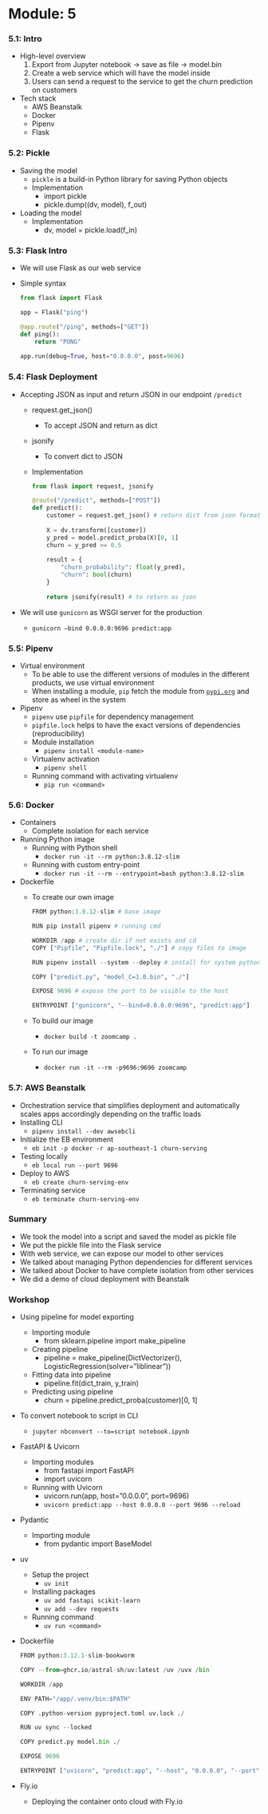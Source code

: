 # Module: 5

### 5.1: Intro

- High-level overview
    1. Export from Jupyter notebook → save as file → model.bin
    2. Create a web service which will have the model inside
    3. Users can send a request to the service to get the churn prediction on customers
- Tech stack
    - AWS Beanstalk
    - Docker
    - Pipenv
    - Flask

### 5.2: Pickle

- Saving the model
    - `pickle` is a build-in Python library for saving Python objects
    - Implementation
        - import pickle
        - pickle.dump((dv, model), f_out)
- Loading the model
    - Implementation
        - dv, model = pickle.load(f_in)

### 5.3: Flask Intro

- We will use Flask as our web service
- Simple syntax
    
    ```python
    from flask import Flask
    
    app = Flask("ping")
    
    @app.route("/ping", methods=["GET"])
    def ping():
    	return "PONG"
    	
    app.run(debug=True, host="0.0.0.0", post=9696)
    ```
    

### 5.4: Flask Deployment

- Accepting JSON as input and return JSON in our endpoint `/predict`
    - request.get_json()
        - To accept JSON and return as dict
    - jsonify
        - To convert dict to JSON
    - Implementation
        
        ```python
        from flask import request, jsonify
        
        @route("/predict", methods=["POST"])
        def predict():
        	customer = request.get_json() # return dict from json format
        	
        	X = dv.transform([customer])
        	y_pred = model.predict_proba(X)[0, 1]
        	churn = y_pred >= 0.5
        	
        	result = {
        		"churn_probability": float(y_pred),
        		"churn": bool(churn)
        	}
        	
        	return jsonify(result) # to return as json
        ```
        
- We will use `gunicorn` as WSGI server for the production
    - `gunicorn —bind 0.0.0.0:9696 predict:app`

### 5.5: Pipenv

- Virtual environment
    - To be able to use the different versions of modules in the different products, we use virtual environment
    - When installing a module, `pip` fetch the module from [`pypi.org`](http://pypi.org) and store as wheel in the system
- Pipenv
    - `pipenv` use `pipfile` for dependency management
    - `pipfile.lock` helps to have the exact versions of dependencies (reproducibility)
    - Module installation
        - `pipenv install <module-name>`
    - Virtualenv activation
        - `pipenv shell`
    - Running command with activating virtualenv
        - `pip run <command>`

### 5.6: Docker

- Containers
    - Complete isolation for each service
- Running Python image
    - Running with Python shell
        - `docker run -it --rm python:3.8.12-slim`
    - Running with custom entry-point
        - `docker run -it --rm --entrypoint=bash python:3.8.12-slim`
- Dockerfile
    - To create our own image
        
        ```python
        FROM python:3.8.12-slim # base image
        
        RUN pip install pipenv # running cmd
        
        WORKDIR /app # create dir if not exists and cd
        COPY ["Pipfile", "Pipfile.lock", "./"] # copy files to image
        
        RUN pipenv install --system --deploy # install for system python
        
        COPY ["predict.py", "model_C=1.0.bin", "./"]
        
        EXPOSE 9696 # expose the port to be visible to the host
        
        ENTRYPOINT ["gunicorn", "--bind=0.0.0.0:9696", "predict:app"]
        ```
        
    - To build our image
        - `docker build -t zoomcamp .`
    - To run our image
        - `docker run -it --rm -p9696:9696 zoomcamp`

### 5.7: AWS Beanstalk

- Orchestration service that simplifies deployment and automatically scales apps accordingly depending on the traffic loads
- Installing CLI
    - `pipenv install --dev awsebcli`
- Initialize the EB environment
    - `eb init -p docker -r ap-southeast-1 churn-serving`
- Testing locally
    - `eb local run --port 9696`
- Deploy to AWS
    - `eb create churn-serving-env`
- Terminating service
    - `eb terminate churn-serving-env`

### Summary

- We took the model into a script and saved the model as pickle file
- We put the pickle file into the Flask service
- With web service, we can expose our model to other services
- We talked about managing Python dependencies for different services
- We talked about Docker to have complete isolation from other services
- We did a demo of cloud deployment with Beanstalk

### Workshop

- Using pipeline for model exporting
    - Importing module
        - from sklearn.pipeline import make_pipeline
    - Creating pipeline
        - pipeline = make_pipeline(DictVectorizer(), LogisticRegression(solver=”liblinear”))
    - Fitting data into pipeline
        - pipeline.fit(dict_train, y_train)
    - Predicting using pipeline
        - churn = pipeline.predict_proba(customer)[0, 1]
- To convert notebook to script in CLI
    - `jupyter nbconvert --to=script notebook.ipynb`
- FastAPI & Uvicorn
    - Importing modules
        - from fastapi import FastAPI
        - import uvicorn
    - Running with Uvicorn
        - uvicorn.run(app, host=”0.0.0.0”, port=9696)
        - `uvicorn predict:app --host 0.0.0.0 --port 9696 --reload`
- Pydantic
    - Importing module
        - from pydantic import BaseModel
- uv
    - Setup the project
        - `uv init`
    - Installing packages
        - `uv add fastapi scikit-learn`
        - `uv add --dev requests`
    - Running command
        - `uv run <command>`
- Dockerfile
    
    ```python
    FROM python:3.12.1-slim-bookworm
    
    COPY --from=ghcr.io/astral-sh/uv:latest /uv /uvx /bin
    
    WORKDIR /app
    
    ENV PATH="/app/.venv/bin:$PATH"
    
    COPY .python-version pyproject.toml uv.lock ./
    
    RUN uv sync --locked
    
    COPY predict.py model.bin ./
    
    EXPOSE 9696
    
    ENTRYPOINT ["uvicorn", "predict:app", "--host", "0.0.0.0", "--port", 9696]
    ```
    
- Fly.io
    - Deploying the container onto cloud with Fly.io
